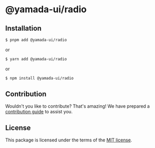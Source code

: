# @yamada-ui/radio

## Installation

```sh
$ pnpm add @yamada-ui/radio
```

or

```sh
$ yarn add @yamada-ui/radio
```

or

```sh
$ npm install @yamada-ui/radio
```

## Contribution

Wouldn't you like to contribute? That's amazing! We have prepared a [contribution guide](https://github.com/hirotomoyamada/yamada-ui/blob/main/CONTRIBUTING.md) to assist you.

## License

This package is licensed under the terms of the
[MIT license](https://github.com/hirotomoyamada/yamada-ui/blob/main/LICENSE).
